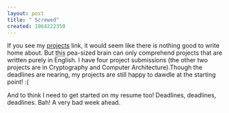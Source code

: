 ```yaml
--- 
layout: post
title: " Screwed"
created: 1064222350
---
```

If you see my <a href="http://www.nimbupani.com/project.html">projects</a> link, it would seem like there is nothing good to write home about. But <acronym title="my">this</acronym> pea-sized brain can only comprehend projects that are written purely in English. I have four project submissions (the other two projects are in Cryptography and Computer Architecture).Though the deadlines are nearing, my projects are still happy to dawdle at the starting point! :(

And to think I need to get started on my resume too! Deadlines, deadlines, deadlines. Bah! A very bad week ahead.
